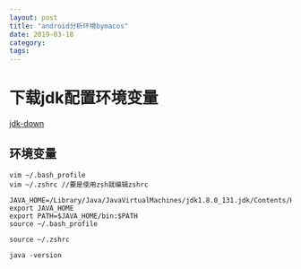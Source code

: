 ```yaml
---
layout: post
title: "android分析环境bymacos"
date: 2019-03-18
category: 
tags: 
---
```


# 下载jdk配置环境变量

[jdk-down](https://www.oracle.com/technetwork/java/javase/downloads/index.html)  

## 环境变量
	
	vim ~/.bash_profile
	vim ~/.zshrc //要是使用zsh就编辑zshrc

	JAVA_HOME=/Library/Java/JavaVirtualMachines/jdk1.8.0_131.jdk/Contents/Home
	export JAVA_HOME
	export PATH=$JAVA_HOME/bin:$PATH
	source ~/.bash_profile

	source ~/.zshrc

	java -version



